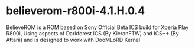 believerom-r800i-4.1.H.0.4
==========================

BelieveROM is a ROM based on Sony Official Beta ICS build for Xperia Play R800i, Using aspects of Darkforest ICS (By KieranFTW) and ICS++ (By Attarii) and is designed to work with DooMLoRD Kernel 